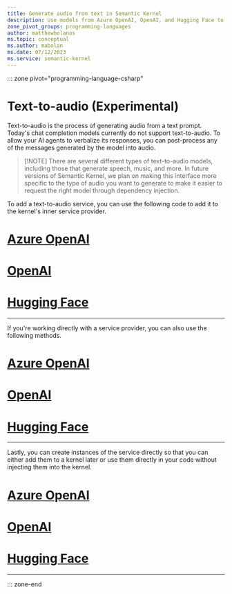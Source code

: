 ```yaml
---
title: Generate audio from text in Semantic Kernel
description: Use models from Azure OpenAI, OpenAI, and Hugging Face to generate audio from text in Semantic Kernel.
zone_pivot_groups: programming-languages
author: matthewbolanos
ms.topic: conceptual
ms.author: mabolan
ms.date: 07/12/2023
ms.service: semantic-kernel
---
```



::: zone pivot="programming-language-csharp"
# Text-to-audio (Experimental)

Text-to-audio is the process of generating audio from a text prompt. Today's chat completion models currently do not support text-to-audio. To allow your AI agents to verbalize its responses, you can post-process any of the messages generated by the model into audio.

> [!NOTE] There are several different types of text-to-audio models, including those that generate speech, music, and more. In future versions of Semantic Kernel, we plan on making this interface more specific to the type of audio you want to generate to make it easier to request the right model through dependency injection.


To add a text-to-audio service, you can use the following code to add it to the kernel's inner service provider.

# [Azure OpenAI](#tab/AzureOpenAI)

# [OpenAI](#tab/OpenAI)

# [Hugging Face](#tab/HuggingFace)

---

If you're working directly with a service provider, you can also use the following methods.

# [Azure OpenAI](#tab/AzureOpenAI)

# [OpenAI](#tab/OpenAI)

# [Hugging Face](#tab/HuggingFace)

---

Lastly, you can create instances of the service directly so that you can either add them to a kernel later or use them directly in your code without injecting them into the kernel.

# [Azure OpenAI](#tab/AzureOpenAI)

# [OpenAI](#tab/OpenAI)

# [Hugging Face](#tab/HuggingFace)

---

::: zone-end